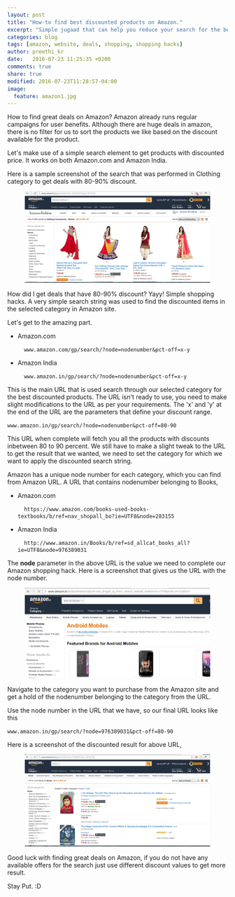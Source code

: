 ```yaml
---
layout: post
title: "How-to find best discounted products on Amazon."
excerpt: "Simple jugaad that can help you reduce your search for the best deal.."
categories: blog
tags: [amazon, website, deals, shopping, shopping hacks]
author: preethi_kr
date:   2016-07-23 11:25:35 +0200
comments: true
share: true
modified: 2016-07-23T11:28:57-04:00
image:
  feature: amazon1.jpg
---
```


How to find great deals on Amazon? Amazon already runs regular campaigns for user benefits. Although there are huge deals in amazon, there is no filter for us to sort the products we like based on the discount available for the product.

Let's make use of a simple search element to get products with discounted price. It works on both Amazon.com and Amazon India. 

Here is a sample screenshot of the search that was performed in Clothing category to get deals with 80-90% discount. 

<figure>
	<img src="/images/amazon_hack_1.png">
</figure>

How did I get deals that have 80-90% discount? Yayy! Simple shopping hacks. A very simple search string was used to find the discounted items in the selected category in Amazon site.

Let's get to the amazing part.

* Amazon.com
		
		www.amazon.com/gp/search/?node=nodenumber&pct-off=x-y

* Amazon India
	
		www.amazon.in/gp/search/?node=nodenumber&pct-off=x-y

This is the main URL that is used search through our selected category for the best discounted products. The URL isn't ready to use, you need to make slight modifications to the URL as per your requirements. The 'x' and 'y' at the end of the URL are the parameters that define your discount range. 

	www.amazon.in/gp/search/?node=nodenumber&pct-off=80-90

This URL when complete will fetch you all the products with discounts inbetween 80 to 90 percent. We still have to make a slight tweak to the URL to get the result that we wanted, we need to set the category for which we want to apply the discounted search string.

Amazon has a unique node number for each category, which you can find from Amazon URL. A URL that contains nodenumber belonging to Books, 

* Amazon.com
	
		https://www.amazon.com/books-used-books-textbooks/b/ref=nav_shopall_bo?ie=UTF8&node=283155

* Amazon India

		http://www.amazon.in/Books/b/ref=sd_allcat_books_all?ie=UTF8&node=976389031

The **node** parameter in the above URL is the value we need to complete our Amazon shopping hack. Here is a screenshot that gives us the URL with the node number.

<figure>
	<img src="/images/amazon_hack_3.png">
</figure>

Navigate to the category you want to purchase from the Amazon site and get a hold of the nodenumber belonging to the category from the URL.

Use the node number in the URL that we have, so our final URL looks like this

	www.amazon.in/gp/search/?node=976389031&pct-off=80-90

Here is a screenshot of the discounted result for above URL,

<figure>
	<img src="/images/amazon_hack_2.png">
</figure>
​
Good luck with finding great deals on Amazon, if you do not have any available offers for the search just use different discount values to get more result. 

Stay Put. :D